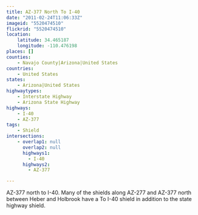 ```yaml
---
title: AZ-377 North To I-40
date: "2011-02-24T11:06:33Z"
imageid: "5520474510"
flickrid: "5520474510"
location:
    latitude: 34.465187
    longitude: -110.476198
places: []
counties:
    - Navajo County|Arizona|United States
countries:
    - United States
states:
    - Arizona|United States
highwaytypes:
    - Interstate Highway
    - Arizona State Highway
highways:
    - I-40
    - AZ-377
tags:
    - Shield
intersections:
    - overlap1: null
      overlap2: null
      highways1:
        - I-40
      highways2:
        - AZ-377

---
```

AZ-377 north to I-40.  Many of the shields along AZ-277 and AZ-377 north between Heber and Holbrook have a To I-40 shield in addition to the state highway shield.